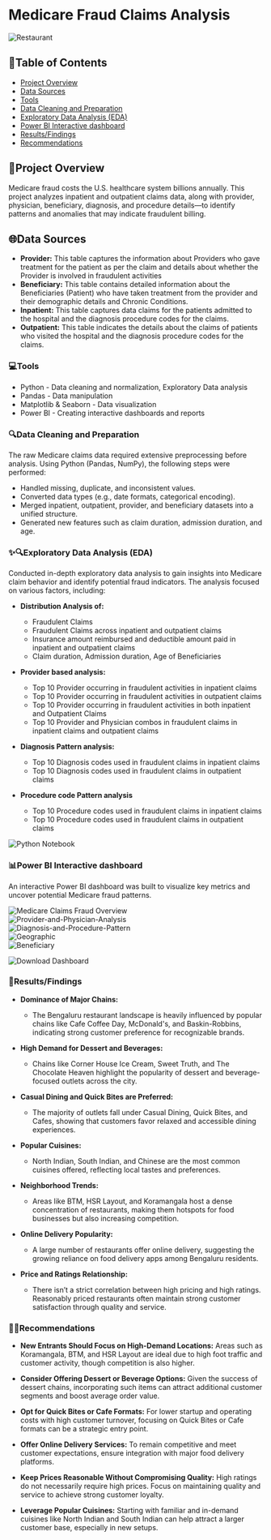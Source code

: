 # Medicare Fraud Claims Analysis

![Restaurant](images/Medicare.jpg)

## 📑Table of Contents

- [Project Overview](#project-overview)
- [Data Sources](#data-sources)
- [Tools](#tools)
- [Data Cleaning and Preparation](#data-cleaning-and-preparation)
- [Exploratory Data Analysis (EDA)](#exploratory-data-analysis-eda)
- [Power BI Interactive dashboard](#power-bi-interactive-dashboard)
- [Results/Findings](#resultsfindings)
- [Recommendations](#recommendations)

## 📁Project Overview
Medicare fraud costs the U.S. healthcare system billions annually. This project analyzes inpatient and outpatient claims data, along with provider, physician, beneficiary, diagnosis, and procedure details—to identify patterns and anomalies that may indicate fraudulent billing.

## 🌐Data Sources

- <b>Provider:</b> This table captures the information about Providers who gave treatment for the patient as per the claim and details about whether the Provider is involved in fraudulent activities <br>
- <b>Beneficiary:</b> This table contains detailed information about the Beneficiaries (Patient) who have taken treatment from the provider and their demographic details and Chronic Conditions. <br>
- <b>Inpatient:</b> This table captures data claims for the patients admitted to the hospital and the diagnosis procedure codes for the claims. <br>
- <b>Outpatient:</b> This table indicates the details about the claims of patients who visited the hospital and the diagnosis procedure codes for the claims. <br>

### 💻Tools

- Python - Data cleaning and normalization, Exploratory Data analysis
- Pandas - Data manipulation
- Matplotlib & Seaborn - Data visualization
- Power BI - Creating interactive dashboards and reports

### 🔍Data Cleaning and Preparation

The raw Medicare claims data required extensive preprocessing before analysis. Using Python (Pandas, NumPy), the following steps were performed:

- Handled missing, duplicate, and inconsistent values.
- Converted data types (e.g., date formats, categorical encoding).
- Merged inpatient, outpatient, provider, and beneficiary datasets into a unified structure.
- Generated new features such as claim duration, admission duration, and age.

### ✨🔍Exploratory Data Analysis (EDA)

Conducted in-depth exploratory data analysis to gain insights into Medicare claim behavior and identify potential fraud indicators. The analysis focused on various factors, including:<br>

- <b>Distribution Analysis of:</b>
  - Fraudulent Claims
  - Fraudulent Claims across inpatient and outpatient claims
  - Insurance amount reimbursed and deductible amount paid in inpatient and outpatient claims
  - Claim duration, Admission duration, Age of Beneficiaries


- <b>Provider based analysis:</b>
  - Top 10 Provider occurring in fraudulent activities in inpatient claims
  - Top 10 Provider occurring in fraudulent activities in outpatient claims
  - Top 10 Provider occurring in fraudulent activities in both inpatient and Outpatient Claims
  - Top 10 Provider and Physician combos in fraudulent claims in inpatient claims and outpatient claims

- <b>Diagnosis Pattern analysis:</b>
  - Top 10 Diagnosis codes used in fraudulent claims in inpatient claims
  - Top 10 Diagnosis codes used in fraudulent claims in outpatient claims

- <b>Procedure code Pattern analysis</b>
  - Top 10 Procedure codes used in fraudulent claims in inpatient claims
  - Top 10 Procedure codes used in fraudulent claims in outpatient claims

<p>
  <a href="https://github.com/Bhuvi128/Bengaluru-Restaurant-Trends-Analysis/blob/main/Bengaluru%20Restaurant%20Trends%20Analysis.ipynb" target="_blank" style="text-decoration:none;">
    <img src="https://img.shields.io/badge/View-Python_Notebook-ffbcc4?style=for-the-badge&logo=jupyter" alt="Python Notebook">
  </a>
</p>

### 📊Power BI Interactive dashboard

An interactive Power BI dashboard was built to visualize key metrics and uncover potential Medicare fraud patterns.

![Medicare Claims Fraud Overview](Power-BI-Dashboards/Medicare-Claims-Fraud-Overview.png)<br>
![Provider-and-Physician-Analysis](Power-BI-Dashboards/Provider-and-Physician-Analysis.png)<br>
![Diagnosis-and-Procedure-Pattern](Power-BI-Dashboards/Diagnosis-and-Procedure-Pattern.png)<br>
![Geographic](Power-BI-Dashboards/Geographic-Fraud-Mapping.png)<br>
![Beneficiary](Power-BI-Dashboards/Beneficiary-Risk-Profiling.png)<br>

<p>
   <a href="https://drive.google.com/file/d/1uiFNtuu1ThZB6MZflrG7y6VcrzHjl6W_/view?usp=drive_link" target="_blank" style="text-decoration:none;">
    <img src="https://img.shields.io/badge/Download-Dashboard-babbf6?style=for-the-badge&logo=github" alt="Download Dashboard">
  </a>
</p>

### 📝Results/Findings

- <b>Dominance of Major Chains:</b>
  - The Bengaluru restaurant landscape is heavily influenced by popular chains like Cafe Coffee Day, McDonald's, and Baskin-Robbins, indicating strong customer preference for recognizable brands.
    
- <b>High Demand for Dessert and Beverages:</b>
  - Chains like Corner House Ice Cream, Sweet Truth, and The Chocolate Heaven highlight the popularity of dessert and beverage-focused outlets across the city.
    
- <b>Casual Dining and Quick Bites are Preferred:</b>
  - The majority of outlets fall under Casual Dining, Quick Bites, and Cafes, showing that customers favor relaxed and accessible dining experiences.

- <b>Popular Cuisines:</b>
  - North Indian, South Indian, and Chinese are the most common cuisines offered, reflecting local tastes and preferences.
 
- <b>Neighborhood Trends:</b>
  - Areas like BTM, HSR Layout, and Koramangala host a dense concentration of restaurants, making them hotspots for food businesses but also increasing competition.

- <b>Online Delivery Popularity:</b>
  - A large number of restaurants offer online delivery, suggesting the growing reliance on food delivery apps among Bengaluru residents.

- <b>Price and Ratings Relationship:</b>
  - There isn’t a strict correlation between high pricing and high ratings. Reasonably priced restaurants often maintain strong customer satisfaction through quality and service.

### 📝🚀Recommendations

- <b>New Entrants Should Focus on High-Demand Locations:</b>
Areas such as Koramangala, BTM, and HSR Layout are ideal due to high foot traffic and customer activity, though competition is also higher.

- <b>Consider Offering Dessert or Beverage Options:</b>
Given the success of dessert chains, incorporating such items can attract additional customer segments and boost average order value.

- <b>Opt for Quick Bites or Cafe Formats:</b>
For lower startup and operating costs with high customer turnover, focusing on Quick Bites or Cafe formats can be a strategic entry point.

- <b>Offer Online Delivery Services:</b>
To remain competitive and meet customer expectations, ensure integration with major food delivery platforms.

- <b>Keep Prices Reasonable Without Compromising Quality:</b>
High ratings do not necessarily require high prices. Focus on maintaining quality and service to achieve strong customer loyalty.

- <b>Leverage Popular Cuisines:</b>
Starting with familiar and in-demand cuisines like North Indian and South Indian can help attract a larger customer base, especially in new setups.
